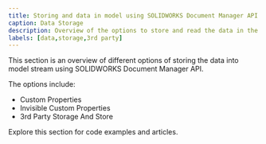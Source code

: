 ```yaml
---
title: Storing and data in model using SOLIDWORKS Document Manager API
caption: Data Storage
description: Overview of the options to store and read the data in the model using SOLIDWORKS Document Manager API
labels: [data,storage,3rd party]
---
```

This section is an overview of different options of storing the data into model stream using SOLIDWORKS Document Manager API.

The options include:

* Custom Properties
* Invisible Custom Properties
* 3rd Party Storage And Store

Explore this section for code examples and articles.